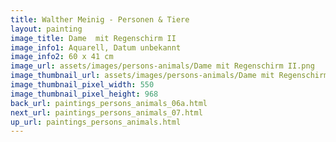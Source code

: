 ```yaml
---
title: Walther Meinig - Personen & Tiere
layout: painting
image_title: Dame  mit Regenschirm II
image_info1: Aquarell, Datum unbekannt
image_info2: 60 x 41 cm
image_url: assets/images/persons-animals/Dame mit Regenschirm II.png
image_thumbnail_url: assets/images/persons-animals/Dame mit Regenschirm II-klein.png
image_thumbnail_pixel_width: 550
image_thumbnail_pixel_height: 968
back_url: paintings_persons_animals_06a.html
next_url: paintings_persons_animals_07.html
up_url: paintings_persons_animals.html
---
```

